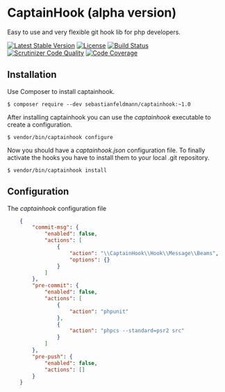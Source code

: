 # CaptainHook (alpha version)

Easy to use and very flexible git hook lib for php developers.

[![Latest Stable Version](https://poser.pugx.org/sebastianfeldmann/captainhook/v/stable.svg?v=1)](https://packagist.org/packages/sebastianfeldmann/captainhook)
[![License](https://poser.pugx.org/sebastianfeldmann/captainhook/license.svg?v=1)](https://packagist.org/packages/sebastianfeldmann/captainhook)
[![Build Status](https://travis-ci.org/sebastianfeldmann/captainhook.svg?branch=master)](https://travis-ci.org/sebastianfeldmann/captainhook)
[![Scrutinizer Code Quality](https://scrutinizer-ci.com/g/sebastianfeldmann/captainhook/badges/quality-score.png?b=master&v=1)](https://scrutinizer-ci.com/g/sebastianfeldmann/captainhook/?branch=master)
[![Code Coverage](https://scrutinizer-ci.com/g/sebastianfeldmann/captainhook/badges/coverage.png?b=master&v=1)](https://scrutinizer-ci.com/g/sebastianfeldmann/captainhook/?branch=master)

## Installation

Use Composer to install captainhook.

    $ composer require --dev sebastianfeldmann/captainhook:~1.0
    
After installing captainhook you can use the *captainhook* executable to create a configuration.

    $ vendor/bin/captainhook configure
     
Now you should have a *captainhook.json* configuration file.
To finally activate the hooks you have to install them to your local .git repository. 

    $ vendor/bin/captainhook install

## Configuration

The *captainhook* configuration file
```json
    {
        "commit-msg": {
            "enabled": false,
            "actions": [
                {
                    "action": "\\CaptainHook\\Hook\\Message\\Beams",
                    "options": {}
                }
            ]
        },
        "pre-commit": {
            "enabled": false,
            "actions": [
                {
                    "action": "phpunit"
                },
                {
                    "action": "phpcs --standard=psr2 src"
                }
            ]
        },
        "pre-push": {
            "enabled": false,
            "actions": []
        }
    }
```
